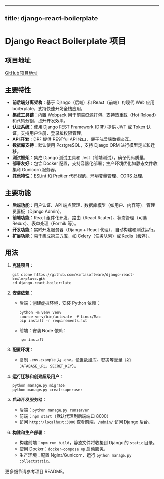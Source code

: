 
---
title: django-react-boilerplate
---

# Django React Boilerplate 项目

## 项目地址
[GitHub 项目地址](https://github.com/vintasoftware/django-react-boilerplate)

## 主要特性
- **前后端分离架构**：基于 Django（后端）和 React（前端）的现代 Web 应用 boilerplate，支持快速开发全栈应用。
- **集成工具链**：内置 Webpack 用于前端资源打包，支持热重载（Hot Reload）和代码分割，提升开发效率。
- **认证系统**：使用 Django REST Framework (DRF) 提供 JWT 或 Token 认证，支持用户注册、登录和权限管理。
- **API 开发**：DRF 提供 RESTful API 接口，便于前后端数据交互。
- **数据库支持**：默认使用 PostgreSQL，支持 Django ORM 进行模型定义和迁移。
- **测试框架**：集成 Django 测试工具和 Jest（前端测试），确保代码质量。
- **部署友好**：包含 Docker 配置，支持容器化部署；生产环境优化如静态文件收集和 Gunicorn 服务器。
- **其他特性**：ESLint 和 Prettier 代码规范、环境变量管理、CORS 处理。

## 主要功能
- **后端功能**：用户认证、API 端点管理、数据库模型（如用户、内容等）、管理员面板（Django Admin）。
- **前端功能**：React 组件化开发、路由（React Router）、状态管理（可选 Redux）、表单处理（Formik 等）。
- **开发功能**：实时开发服务器（Django + React 代理）、自动构建和测试运行。
- **扩展功能**：易于集成第三方库，如 Celery（任务队列）或 Redis（缓存）。

## 用法
1. **克隆项目**：
   ```
   git clone https://github.com/vintasoftware/django-react-boilerplate.git
   cd django-react-boilerplate
   ```

2. **安装依赖**：
   - 后端：创建虚拟环境，安装 Python 依赖：
     ```
     python -m venv venv
     source venv/bin/activate  # Linux/Mac
     pip install -r requirements.txt
     ```
   - 前端：安装 Node 依赖：
     ```
     npm install
     ```

3. **配置环境**：
   - 复制 `.env.example` 为 `.env`，设置数据库、密钥等变量（如 `DATABASE_URL`、`SECRET_KEY`）。

4. **运行迁移和创建超级用户**：
   ```
   python manage.py migrate
   python manage.py createsuperuser
   ```

5. **启动开发服务器**：
   - 后端：`python manage.py runserver`
   - 前端：`npm start`（默认代理到后端端口 8000）
   - 访问 `http://localhost:3000` 查看前端，`/admin/` 访问 Django 后台。

6. **构建和生产部署**：
   - 构建前端：`npm run build`，静态文件将收集到 Django 的 `static` 目录。
   - 使用 Docker：`docker-compose up` 启动服务。
   - 生产环境：配置 Nginx/Gunicorn，运行 `python manage.py collectstatic`。

更多细节请参考项目 README。